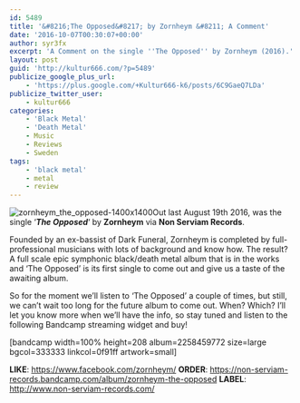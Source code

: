 ```yaml
---
id: 5489
title: '&#8216;The Opposed&#8217; by Zornheym &#8211; A Comment'
date: '2016-10-07T00:30:07+00:00'
author: syr3fx
excerpt: 'A Comment on the single ''The Opposed'' by Zornheym (2016).'
layout: post
guid: 'http://kultur666.com/?p=5489'
publicize_google_plus_url:
    - 'https://plus.google.com/+Kultur666-k6/posts/6C9GaeQ7LDa'
publicize_twitter_user:
    - kultur666
categories:
    - 'Black Metal'
    - 'Death Metal'
    - Music
    - Reviews
    - Sweden
tags:
    - 'black metal'
    - metal
    - review
---
```


![zornheym_the_opposed-1400x1400](http://localhost:8080/wp-content/uploads/2016/10/zornheym_the_opposed-1400x1400-1.jpg?w=680)Out last August 19th 2016, was the single ‘***The Opposed***‘ by **Zornheym** via **Non Serviam Records**.

Founded by an ex-bassist of Dark Funeral, Zornheym is completed by full-professional musicians with lots of background and know how. The result? A full scale epic symphonic black/death metal album that is in the works and ‘The Opposed’ is its first single to come out and give us a taste of the awaiting album.

So for the moment we’ll listen to ‘The Opposed’ a couple of times, but still, we can’t wait too long for the future album to come out. When? Which? I’ll let you know more when we’ll have the info, so stay tuned and listen to the following Bandcamp streaming widget and buy!

\[bandcamp width=100% height=208 album=2258459772 size=large bgcol=333333 linkcol=0f91ff artwork=small\]

**LIKE**: <https://www.facebook.com/zornheym/>
**ORDER**: <https://non-serviam-records.bandcamp.com/album/zornheym-the-opposed>
**LABEL**: <http://www.non-serviam-records.com/>